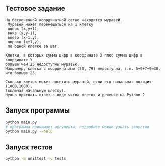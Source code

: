 ## Тестовое задание
    На бесконечной координатной сетке находится муравей.
     Муравей может перемещаться на 1 клетку
     вверх (x,y+1),
     вниз (x,y-1),
     влево (x-1,y),
     вправо (x+1,y),
     по одной клетке за шаг.

    Клетки, в которых сумма цифр в координате X плюс сумма цифр в координате Y
    больше чем 25 недоступны муравью.
    Например, клетка с координатами (59, 79) недоступна, т.к. 5+9+7+9=30,
    что больше 25.

    Сколько клеток может посетить муравей, если его начальная позиция (1000,1000),
    (включая начальную клетку).
    Нужно прислать ответ в виде числа клеток и решение на Python 2


## Запуск программы
```bash
python main.py
# программа принимает аргументы, подробнее можно узнать запустив
python main.py --help
```

## Запуск тестов
```bash
python -m unittest -v tests
```